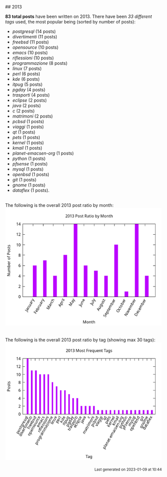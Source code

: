 <a name="2013" />
## 2013 

**83 total posts** have been written on 2013.
There have been *33 different tags* used, the most
popular being (sorted by number of posts):
 
- *postgresql* (14 posts)  
- *divertimenti* (11 posts)  
- *freebsd* (11 posts)  
- *opensource* (10 posts)  
- *emacs* (10 posts)  
- *riflessioni* (10 posts)  
- *programmazione* (8 posts)  
- *linux* (7 posts)  
- *perl* (6 posts)  
- *kde* (6 posts)  
- *itpug* (5 posts)  
- *pgday* (4 posts)  
- *trasporti* (4 posts)  
- *eclipse* (2 posts)  
- *java* (2 posts)  
- *c* (2 posts)  
- *matrimoni* (2 posts)  
- *pcbsd* (1 posts)  
- *viaggi* (1 posts)  
- *qt* (1 posts)  
- *pets* (1 posts)  
- *kernel* (1 posts)  
- *kmail* (1 posts)  
- *planet-emacsen-org* (1 posts)  
- *python* (1 posts)  
- *pfsense* (1 posts)  
- *mysql* (1 posts)  
- *openbsd* (1 posts)  
- *git* (1 posts)  
- *gnome* (1 posts)  
- *dataflex* (1 posts).<br/>
<br/>
The following is the overall 2013 post ratio by month:
<br/>
    <center>
      <img src="/images/stats/2013-months.png" alt="2013 post ratio per month" />
    </center>
<br/>

<br/>
The following is the overall 2013 post ratio by tag (showing max 30 tags):
<br/>
  <center>
    <img src="/images/stats/2013-tags.png" alt="2013 post ratio per tag" />
  </center>
<br/>

<div align="right">
<small>
Last generated on 2023-01-09 at 10:44
</small>
</div>

<br/>
